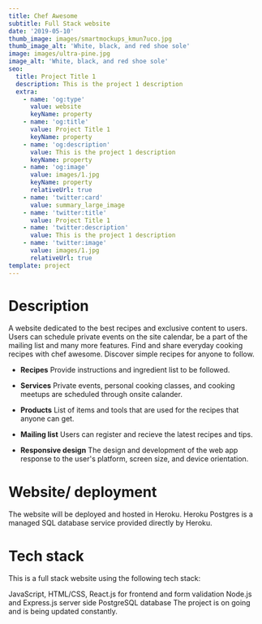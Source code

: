 ```yaml
---
title: Chef Awesome
subtitle: Full Stack website
date: '2019-05-10'
thumb_image: images/smartmockups_kmun7uco.jpg
thumb_image_alt: 'White, black, and red shoe sole'
image: images/ultra-pine.jpg
image_alt: 'White, black, and red shoe sole'
seo:
  title: Project Title 1
  description: This is the project 1 description
  extra:
    - name: 'og:type'
      value: website
      keyName: property
    - name: 'og:title'
      value: Project Title 1
      keyName: property
    - name: 'og:description'
      value: This is the project 1 description
      keyName: property
    - name: 'og:image'
      value: images/1.jpg
      keyName: property
      relativeUrl: true
    - name: 'twitter:card'
      value: summary_large_image
    - name: 'twitter:title'
      value: Project Title 1
    - name: 'twitter:description'
      value: This is the project 1 description
    - name: 'twitter:image'
      value: images/1.jpg
      relativeUrl: true
template: project
---
```

# Description

A website dedicated to the best recipes and exclusive content to users. Users can schedule private events on the site calendar, be a part of the mailing list and many more features. Find and share everyday cooking recipes with chef awesome. Discover simple recipes for anyone to follow.

*   **Recipes**  Provide instructions and ingredient list to be followed.

<!---->

*   **Services**  Private events, personal cooking classes, and cooking meetups are scheduled through onsite calander.

<!---->

*   **Products**  List of items and tools that are used for the recipes that anyone can get.

<!---->

*   **Mailing list**   Users can register and recieve the latest recipes and tips.

<!---->

*   **Responsive design**    The design and development of the web app response to the user's platform, screen size, and device orientation.

# Website/ deployment

The website will be deployed and hosted in Heroku. Heroku Postgres is a managed SQL database service provided directly by Heroku.



# Tech stack

This is a full stack website using the following tech stack: 



JavaScript, HTML/CSS, React.js for frontend and form validation 
Node.js and Express.js server side 
PostgreSQL database 
The project is on going and is being updated constantly.
